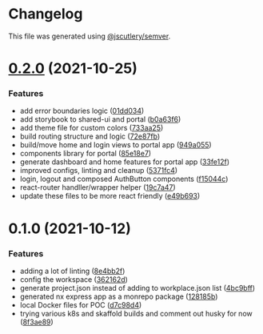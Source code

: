 # Changelog

This file was generated using [@jscutlery/semver](https://github.com/jscutlery/semver).

# [0.2.0](https://github.com/phc-health/phc-portal/compare/portal-0.1.0...portal-0.2.0) (2021-10-25)

### Features

- add error boundaries logic ([01dd034](https://github.com/phc-health/phc-portal/commit/01dd0343ae3ccef19702ec1d911d579209efb8f5))
- add storybook to shared-ui and portal ([b0a63f6](https://github.com/phc-health/phc-portal/commit/b0a63f66752d5ae51f6a98d4c880d22f3d366d1f))
- add theme file for custom colors ([733aa25](https://github.com/phc-health/phc-portal/commit/733aa258d996a532181c2d759dc8b0db2eb9f3cb))
- build routing structure and logic ([72e87fb](https://github.com/phc-health/phc-portal/commit/72e87fb615b96ace1d218219aeabe539a277ec85))
- build/move home and login views to portal app ([949a055](https://github.com/phc-health/phc-portal/commit/949a055dc67f17a166400c1f954a340b92b8f36c))
- components library for portal ([85e18e7](https://github.com/phc-health/phc-portal/commit/85e18e7ec5da815ef880055092bd34156b838a0e))
- generate dashboard and home features for portal app ([33fe12f](https://github.com/phc-health/phc-portal/commit/33fe12fcf7fb1ea971d2a017614d80b1304e2d76))
- improved configs, linting and cleanup ([5371fc4](https://github.com/phc-health/phc-portal/commit/5371fc4d28a8824a8ea24b8ae8ab9adfda2d8bf5))
- login, logout and composed AuthButton components ([f15044c](https://github.com/phc-health/phc-portal/commit/f15044cc348cebb80f22476d4b4f7c7b72ae1307))
- react-router handller/wrapper helper ([19c7a47](https://github.com/phc-health/phc-portal/commit/19c7a473a6a7cbb79fd84f920fb85b2c34d1a2c4))
- update these files to be more react friendly ([e49b693](https://github.com/phc-health/phc-portal/commit/e49b6939bcc791acf51e108004da62b067de6038))

# 0.1.0 (2021-10-12)

### Features

- adding a lot of linting ([8e4bb2f](https://github.com/phc-health/phc-portal/commit/8e4bb2f2aa66ac28f2ac92eda69e48c4de02d8e3))
- config the workspace ([362162d](https://github.com/phc-health/phc-portal/commit/362162dd037cc7368df6c69c3929ab5f2bb8598e))
- generate project.json instead of adding to workplace.json list ([4bc9bff](https://github.com/phc-health/phc-portal/commit/4bc9bff0eef58514278aa7f85f41bcb4971ed990))
- generated nx express app as a monrepo package ([128185b](https://github.com/phc-health/phc-portal/commit/128185bd6ca07f0a53c61de1cd5e865746874353))
- local Docker files for POC ([d7c98d4](https://github.com/phc-health/phc-portal/commit/d7c98d4609a72c09a00c579887c7baa6890f6080))
- trying various k8s and skaffold builds and comment out husky for now ([8f3ae89](https://github.com/phc-health/phc-portal/commit/8f3ae898e1702b0095ae98b21590891483e469e7))
